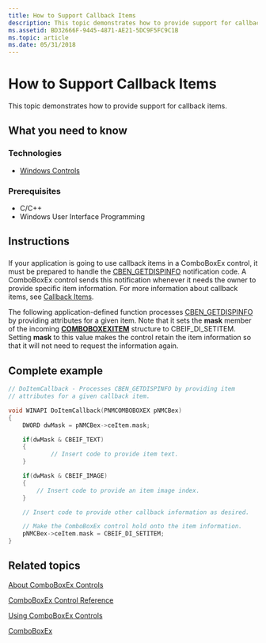 ```yaml
---
title: How to Support Callback Items
description: This topic demonstrates how to provide support for callback items.
ms.assetid: BD32666F-9445-4871-AE21-5DC9F5FC9C1B
ms.topic: article
ms.date: 05/31/2018
---
```


# How to Support Callback Items

This topic demonstrates how to provide support for callback items.

## What you need to know

### Technologies

-   [Windows Controls](window-controls.md)

### Prerequisites

-   C/C++
-   Windows User Interface Programming

## Instructions

### 

If your application is going to use callback items in a ComboBoxEx control, it must be prepared to handle the [CBEN\_GETDISPINFO](cben-getdispinfo.md) notification code. A ComboBoxEx control sends this notification whenever it needs the owner to provide specific item information. For more information about callback items, see [Callback Items](comboboxex-controls.md).

The following application-defined function processes [CBEN\_GETDISPINFO](cben-getdispinfo.md) by providing attributes for a given item. Note that it sets the **mask** member of the incoming [**COMBOBOXEXITEM**](/windows/win32/api/commctrl/ns-commctrl-comboboxexitema) structure to CBEIF\_DI\_SETITEM. Setting **mask** to this value makes the control retain the item information so that it will not need to request the information again.

## Complete example


```C++
// DoItemCallback - Processes CBEN_GETDISPINFO by providing item
// attributes for a given callback item.

void WINAPI DoItemCallback(PNMCOMBOBOXEX pNMCBex)
{
    DWORD dwMask = pNMCBex->ceItem.mask;

    if(dwMask & CBEIF_TEXT)
    {
            // Insert code to provide item text.
    }

    if(dwMask & CBEIF_IMAGE) 
    {
        // Insert code to provide an item image index.
    }

    // Insert code to provide other callback information as desired.

    // Make the ComboBoxEx control hold onto the item information.
    pNMCBex->ceItem.mask = CBEIF_DI_SETITEM;
}
```



## Related topics

<dl> <dt>

[About ComboBoxEx Controls](comboboxex-controls.md)
</dt> <dt>

[ComboBoxEx Control Reference](bumper-comboboxex-comboboxex-control-reference.md)
</dt> <dt>

[Using ComboBoxEx Controls](/windows/desktop/Controls/using-comboboxex)
</dt> <dt>

[ComboBoxEx](comboboxex-control-reference.md)
</dt> </dl>

 

 